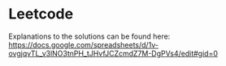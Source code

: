 # Leetcode

Explanations to the solutions can be found here: https://docs.google.com/spreadsheets/d/1v-ovgjqvTL_v3lNO3tnPH_tJHvfJCZcmdZ7M-DgPVs4/edit#gid=0

